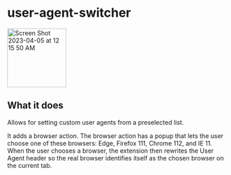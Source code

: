# user-agent-switcher

<img width="135" alt="Screen Shot 2023-04-05 at 12 15 50 AM" src="https://user-images.githubusercontent.com/1154569/230008499-a6a83463-ad68-4c53-836a-d9405f52064a.png">

## What it does

Allows for setting custom user agents from a preselected list.  

It adds a browser action. The browser action has a popup that lets the user choose one of these browsers: Edge, Firefox 111, Chrome 112, and IE 11. When the user chooses a browser, the extension then rewrites the User Agent header so the real browser identifies itself as the chosen browser on the current tab.

